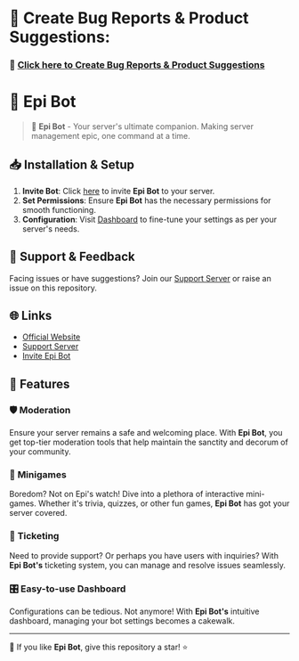 # 🐛 Create Bug Reports & Product Suggestions:
### 🔗 [Click here to Create Bug Reports & Product Suggestions](https://github.com/Epi-Bot/Epi-Bot/issues)

# 🚀 Epi Bot

> 🤖 **Epi Bot** - Your server's ultimate companion. Making server management epic, one command at a time.



## 📥 Installation & Setup

1. **Invite Bot**: Click [here](https://epibot.xyz/dashboard) to invite **Epi Bot** to your server.
2. **Set Permissions**: Ensure **Epi Bot** has the necessary permissions for smooth functioning.
3. **Configuration**: Visit [Dashboard](https://epibot.xyz/dashboard) to fine-tune your settings as per your server's needs.

## 💬 Support & Feedback

Facing issues or have suggestions? Join our [Support Server](https://discord.gg/38qm5T2X) or raise an issue on this repository.

## 🌐 Links

- [Official Website](https://epibot.xyz/)
- [Support Server](https://discord.gg/38qm5T2X)
- [Invite Epi Bot](https://epibot.xyz/dashboard)



## 🌟 Features

### 🛡️ **Moderation**
Ensure your server remains a safe and welcoming place. With **Epi Bot**, you get top-tier moderation tools that help maintain the sanctity and decorum of your community.


### 🎲 **Minigames**
Boredom? Not on Epi's watch! Dive into a plethora of interactive mini-games. Whether it's trivia, quizzes, or other fun games, **Epi Bot** has got your server covered.


### 🎫 **Ticketing**
Need to provide support? Or perhaps you have users with inquiries? With **Epi Bot's** ticketing system, you can manage and resolve issues seamlessly.


### 🎛️ **Easy-to-use Dashboard**
Configurations can be tedious. Not anymore! With **Epi Bot's** intuitive dashboard, managing your bot settings becomes a cakewalk.


---

💙 If you like **Epi Bot**, give this repository a star! ⭐
